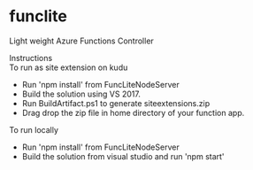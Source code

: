 # funclite

Light weight Azure Functions Controller

Instructions  
 To run as site extension on kudu  
  * Run 'npm install' from FuncLiteNodeServer  
  * Build the solution using VS 2017.  
  * Run BuildArtifact.ps1 to generate siteextensions.zip  
  * Drag drop the zip file in home directory of your function app.  
  
To run locally  
  * Run 'npm install' from FuncLiteNodeServer
  * Build the solution from visual studio and run 'npm start'
